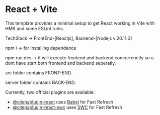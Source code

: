# React + Vite

This template provides a minimal setup to get React working in Vite with HMR and some ESLint rules.

TechStack -> FrontEnd-[Reactjs], Backend-[Nodejs v.20.11.0]

npm i -> for installing dependence

npm run dev -> it will execute frontend and backend concurrenctly so u dont have start both frontend and backend seperatly.

src folder contains FRONT-END.

server folder contains BACK-END.






Currently, two official plugins are available:
- [@vitejs/plugin-react](https://github.com/vitejs/vite-plugin-react/blob/main/packages/plugin-react/README.md) uses [Babel](https://babeljs.io/) for Fast Refresh
- [@vitejs/plugin-react-swc](https://github.com/vitejs/vite-plugin-react-swc) uses [SWC](https://swc.rs/) for Fast Refresh
